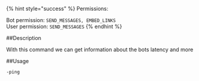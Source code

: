 {% hint style="success" %}
Permissions:

Bot permission: `SEND_MESSAGES, EMBED_LINKS`<br>User permission: `SEND_MESSAGES`
{% endhint %}

##Description

With this command we can get information about the bots latency and more

##Usage

```
-ping
```